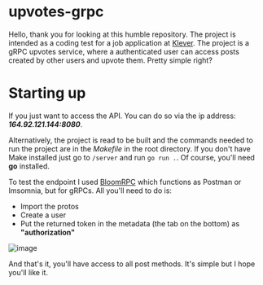 # upvotes-grpc

Hello, thank you for looking at this humble repository. The project is intended as a coding test for a job application at [Klever](https://klever.io/).
The project is a gRPC upvotes service, where a authenticated user can access posts created by other users and upvote them. Pretty simple right?

# Starting up

If you just want to access the API. You can do so via the ip address: ***164.92.121.144:8080***.

Alternatively, the project is read to be built and the commands needed to run the project are in the _Makefile_ in the root directory. If you don't have Make installed just go to `/server` and run `go run .`. Of course, you'll need **go** installed. 

To test the endpoint I used [BloomRPC](https://github.com/bloomrpc/bloomrpc) which functions as Postman or Imsomnia, but for gRPCs.
All you'll need to do is:

- Import the protos
- Create a user
- Put the returned token in the metadata (the tab on the bottom) as **"authorization"**

![image](https://user-images.githubusercontent.com/79415003/165133620-e374b652-edcd-4873-b640-ff4fa53b2178.png)

And that's it, you'll have access to all post methods. It's simple but I hope you'll like it.
